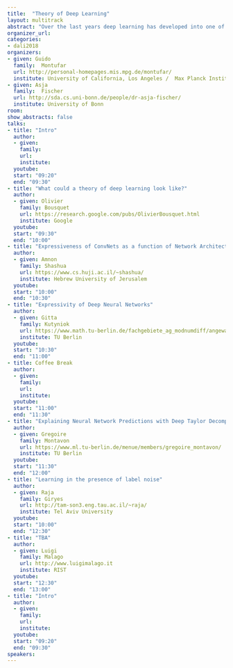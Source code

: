 ```yaml
---
title:  "Theory of Deep Learning"
layout: multitrack
abstract: "Over the last years deep learning has developed into one of the most important areas of machine learning leading to breakthroughs in various applied fields like image and natural language processing or machine translation. These numerous advances on practical side are accompanied by a rather limited but growing theoretical understanding. Important questions relating to the representational power of the models, the interpretability of the solutions obtained, the stability and understanding of the stochastic optimization process, the generalization performance of deep neural networks, and new mathematical frameworks to learn generative models - just to name some - require us to delve deeper into the mathematics underlying the field of deep learning. In this workshop we will discuss recent achievements, status quo, and open questions regarding our theoretical understanding of deep learning." 
organizer_url: 
categories:
- dali2018
organizers:
- given: Guido  
  family:  Montufar
  url: http://personal-homepages.mis.mpg.de/montufar/
  institute: University of California, Los Angeles /  Max Planck Institute for Mathematics in the Sciences
- given: Asja  
  family:  Fischer
  url: http://sda.cs.uni-bonn.de/people/dr-asja-fischer/
  institute: University of Bonn
room: 
show_abstracts: false
talks:
- title: "Intro"
  author:
  - given: 
    family: 
    url:
    institute: 
  youtube: 
  start: "09:20"
  end: "09:30" 
- title: "What could a theory of deep learning look like?"
  author:
  - given: Olivier
    family: Bousquet
    url: https://research.google.com/pubs/OlivierBousquet.html
    institute: Google
  youtube: 
  start: "09:30"
  end: "10:00"
- title: "Expressiveness of ConvNets as a function of Network Architecture"
  author:
  - given: Amnon
    family: Shashua
    url: https://www.cs.huji.ac.il/~shashua/
    institute: Hebrew University of Jerusalem
  youtube: 
  start: "10:00"
  end: "10:30" 
- title: "Expressivity of Deep Neural Networks"
  author:
  - given: Gitta
    family: Kutyniok
    url: https://www.math.tu-berlin.de/fachgebiete_ag_modnumdiff/angewandtefunktionalanalysis/v_menue/mitarbeiter/kutyniok/v_menue/home/
    institute: TU Berlin 
  youtube: 
  start: "10:30"
  end: "11:00" 
- title: Coffee Break
  author:
  - given: 
    family: 
    url: 
    institute: 
  youtube: 
  start: "11:00"
  end: "11:30" 
- title: "Explaining Neural Network Predictions with Deep Taylor Decompositions"
  author:
  - given: Gregoire
    family: Montavon
    url: https://www.ml.tu-berlin.de/menue/members/gregoire_montavon/
    institute: TU Berlin 
  youtube: 
  start: "11:30"
  end: "12:00"
- title: "Learning in the presence of label noise"
  author:
  - given: Raja
    family: Giryes
    url: http://tam-son3.eng.tau.ac.il/~raja/
    institute: Tel Aviv University
  youtube: 
  start: "10:00"
  end: "12:30" 
- title: "TBA"
  author:
  - given: Luigi
    family: Malago
    url: http://www.luigimalago.it
    institute: RIST
  youtube: 
  start: "12:30"
  end: "13:00" 
- title: "Intro"
  author:
  - given: 
    family: 
    url:
    institute: 
  youtube: 
  start: "09:20"
  end: "09:30" 
speakers:
---
```


